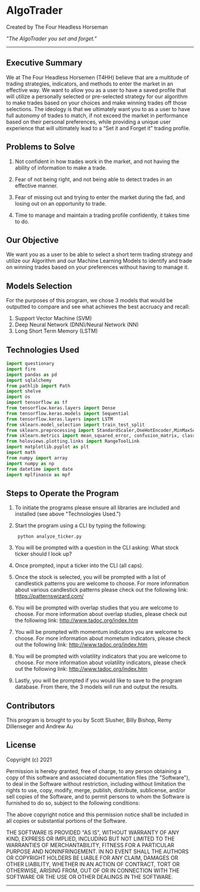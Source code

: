 # **AlgoTrader**

Created by The Four Headless Horseman

*"The AlgoTrader you set and forget."*

---

## **Executive Summary**

We at The Four Headless Horsemen (T4HH) believe that are a multitude of trading strategies, indicators, and methods to enter the market in an effective way. We want to allow you as a user to have a saved profile that will utilize a personally selected or pre-selected strategy for our algorithm to make trades based on your choices and make winning trades off those selections. The ideology is that we  ultimately want you to as a user to have full autonomy of trades to match, if not exceed the market in performance based on their personal preferences, while providing a unique user experience that will ultimately lead to a “Set it and Forget it” trading profile. 

## **Problems to Solve**

1. Not confident in how trades work in the market, and not having the ability of information to make a trade.

2. Fear of not being right, and not being able to detect trades in an effective manner.

3. Fear of missing out and trying to enter the market during the fad, and losing out on an opportunity to trade.

4. Time to manage and maintain a trading profile confidently, it takes time to do.

## **Our Objective**

We want you as a user to be able to select a short term trading strategy and utilize  our Algorithm and our Machine Learning Models to identify and trade on winning trades based on your preferences without having to manage it.

## **Models Selection**

For the purposes of this program, we chose 3 models that would be outputted to compare and see what achieves the best accruacy and recall:

1. Support Vector Machine (SVM)
2. Deep Neural Network (DNN)/Neural Network (NN)
3. Long Short Term Memory (LSTM)


## **Technologies Used**

```python
import questionary
import fire
import pandas as pd
import sqlalchemy
from pathlib import Path
import shelve
import os
import tensorflow as tf
from tensorflow.keras.layers import Dense
from tensorflow.keras.models import Sequential
from tensorflow.keras.layers import LSTM
from sklearn.model_selection import train_test_split
from sklearn.preprocessing import StandardScaler,OneHotEncoder,MinMaxScaler
from sklearn.metrics import mean_squared_error, confusion_matrix, classification_report
from holoviews.plotting.links import RangeToolLink
import matplotlib.pyplot as plt
import math
from numpy import array
import numpy as np
from datetime import date
import mplfinance as mpf
```

## **Steps to Operate the Program**

1. To initiate the programs please ensure all libraries are included and installed (see above "Technologies Used.")

2. Start the program using a CLI by typing the following:

        python analyze_ticker.py

3. You will be prompted with a question in the CLI asking: What stock ticker should I look up?

4. Once prompted, input a ticker into the CLI (all caps).

5. Once the stock is selected, you will be prompted with a list of candlestick patterns you are welcome to choose. For more information about various candlestick patterns please check out the following link: https://patternswizard.com/

6. You will be prompted with overlap studies that you are welcome to choose. For more information about overlap studies, please check out the following link: http://www.tadoc.org/index.htm

7. You will be prompted with momentum indicators you are welcome to choose. For more information about mometum indicators, please check out the following link: http://www.tadoc.org/index.htm

8. You will be prompted with volatility indicators that you are welcome to choose. For more information about volatility indicators, please check out the following link: http://www.tadoc.org/index.htm 

9. Lastly, you will be prompted if you would like to save to the program database. From there, the 3 models will run and output the results. 

## **Contributors**

This program is brought to you by Scott Slusher, Billy Bishop, Remy Dillenseger and Andrew Au

## **License**

Copyright (c) 2021

Permission is hereby granted, free of charge, to any person obtaining a copy of this software and associated documentation files (the "Software"), to deal in the Software without restriction, including without limitation the rights to use, copy, modify, merge, publish, distribute, sublicense, and/or sell copies of the Software, and to permit persons to whom the Software is furnished to do so, subject to the following conditions:

The above copyright notice and this permission notice shall be included in all copies or substantial portions of the Software.

THE SOFTWARE IS PROVIDED "AS IS", WITHOUT WARRANTY OF ANY KIND, EXPRESS OR IMPLIED, INCLUDING BUT NOT LIMITED TO THE WARRANTIES OF MERCHANTABILITY, FITNESS FOR A PARTICULAR PURPOSE AND NONINFRINGEMENT. IN NO EVENT SHALL THE AUTHORS OR COPYRIGHT HOLDERS BE LIABLE FOR ANY CLAIM, DAMAGES OR OTHER LIABILITY, WHETHER IN AN ACTION OF CONTRACT, TORT OR OTHERWISE, ARISING FROM, OUT OF OR IN CONNECTION WITH THE SOFTWARE OR THE USE OR OTHER DEALINGS IN THE SOFTWARE.

---


